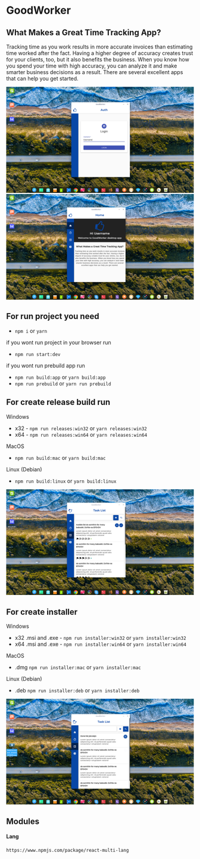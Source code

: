 # GoodWorker

## What Makes a Great Time Tracking App?

Tracking time as you work results in more accurate invoices than estimating time worked after the fact. Having a higher degree of accuracy creates trust for your clients, too, but it also benefits the business. When you know how you spend your time with high accuracy, you can analyze it and make smarter business decisions as a result. There are several excellent apps that can help you get started.

![enter image description here](/screens/DeepinScreenshot_authscreen.png)
![enter image description here](/screens/DeepinScree-homescreen.png)

## For run project you need

- `npm i` or `yarn`

if you wont run project in your browser run

- `npm run start:dev`

if you wont run prebuild app run

- `npm run build:app` or `yarn build:app`
- `npm run prebuild` or `yarn run prebuild`

## For create release build run

Windows

- x32 - `npm run releases:win32` or `yarn releases:win32`
- x64 - `npm run releases:win64` or `yarn releases:win64`

MacOS

- `npm run build:mac` or `yarn build:mac`

Linux (Debian)

- `npm run build:linux` or `yarn build:linux`

![enter image description here](/screens/DeepinScreenshot_tasklistscreen.png)

## For create installer

Windows

- x32 .msi and .exe - `npm run installer:win32` or `yarn installer:win32`
- x64 .msi and .exe - `npm run installer:win64` or `yarn installer:win64`

MacOS

- .dmg `npm run installer:mac` or `yarn installer:mac`

Linux (Debian)

- .deb `npm run installer:deb` or `yarn installer:deb`

![enter image description here](/screens/DeepinScreenshot_donelistscreen.png)

## Modules

#### Lang

`https://www.npmjs.com/package/react-multi-lang`
